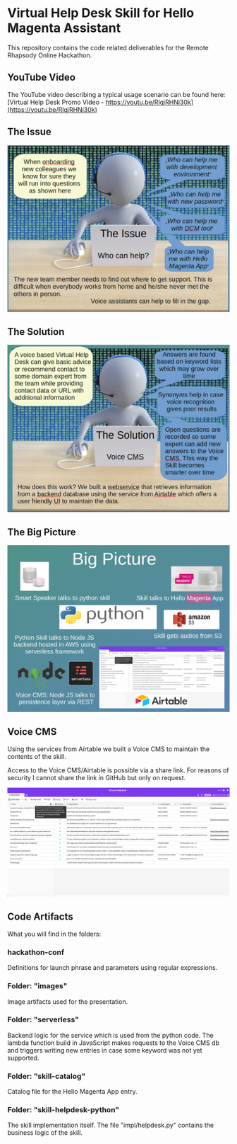 # Virtual Help Desk Skill for Hello Magenta Assistant

This repository contains the code related deliverables for the Remote Rhapsody Online Hackathon.


## YouTube Video

The YouTube video describing a typical usage scenario can be found here: [Virtual Help Desk Promo Video - https://youtu.be/RlqjRHNi30k](https://youtu.be/RlqjRHNi30k)

## The Issue

![The issue](https://github.com/fboerncke/magenta-hackathon-virtual-help-desk/blob/main/images/theIssue.png "The issue")

## The Solution

![The issue](https://github.com/fboerncke/magenta-hackathon-virtual-help-desk/blob/main/images/theSolution.png "The issue")

## The Big Picture

![The big picture](https://github.com/fboerncke/magenta-hackathon-virtual-help-desk/blob/main/images/bigPicture.png "The big picture")

## Voice CMS
Using the services from Airtable we built a Voice CMS to maintain the contents of the skill.

Access to the Voice CMS/Airtable is possible via a share link. For reasons of security I cannot share the link in GitHub but only on request.

![Voice CMS](https://github.com/fboerncke/magenta-hackathon-virtual-help-desk/blob/main/images/backendDataAirtable.png "Voice CMS")


## Code Artifacts

What you will find in the folders:

### hackathon-conf

Definitions for launch phrase and parameters using regular expressions.

### Folder: "images"

Image artifacts used for the presentation.

### Folder: "serverless"

Backend logic for the service which is used from the python code. The lambda function build in JavaScript makes requests to the Voice CMS db and triggers writing new entries in case some keyword was not yet supported.

### Folder: "skill-catalog"

Catalog file for the Hello Magenta App entry.

### Folder: "skill-helpdesk-python"

The skill implementation itself. The file "impl/helpdesk.py" contains the business logic of the skill.

